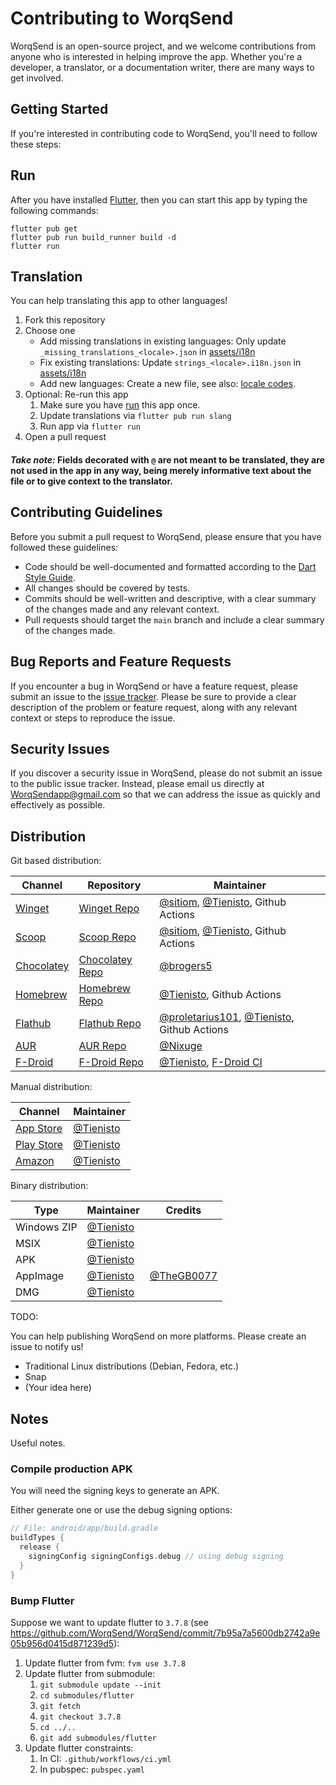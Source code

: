 # Contributing to WorqSend

WorqSend is an open-source project, and we welcome contributions from anyone who is interested in helping improve the app. Whether you're a developer, a translator, or a documentation writer, there are many ways to get involved.

## Getting Started

If you're interested in contributing code to WorqSend, you'll need to follow these steps:

## Run

After you have installed [Flutter](https://flutter.dev), then you can start this app by typing the following commands:

```shell
flutter pub get
flutter pub run build_runner build -d
flutter run
```

## Translation

You can help translating this app to other languages!

1. Fork this repository
2. Choose one
   - Add missing translations in existing languages: Only update `_missing_translations_<locale>.json` in [assets/i18n](https://github.com/WorqSend/WorqSend/tree/main/assets/i18n)
   - Fix existing translations: Update `strings_<locale>.i18n.json` in [assets/i18n](https://github.com/WorqSend/WorqSend/tree/main/assets/i18n)
   - Add new languages: Create a new file, see also: [locale codes](https://saimana.com/list-of-country-locale-code/).
3. Optional: Re-run this app
   1. Make sure you have [run](#run) this app once.
   2. Update translations via `flutter pub run slang`
   3. Run app via `flutter run`
4. Open a pull request

#### _Take note:_ Fields decorated with `@` are not meant to be translated, they are not used in the app in any way, being merely informative text about the file or to give context to the translator.

## Contributing Guidelines

Before you submit a pull request to WorqSend, please ensure that you have followed these guidelines:

- Code should be well-documented and formatted according to the [Dart Style Guide](https://dart.dev/guides/language/effective-dart/style).
- All changes should be covered by tests.
- Commits should be well-written and descriptive, with a clear summary of the changes made and any relevant context.
- Pull requests should target the `main` branch and include a clear summary of the changes made.

## Bug Reports and Feature Requests

If you encounter a bug in WorqSend or have a feature request, please submit an issue to the [issue tracker](https://github.com/WorqSend/WorqSend/issues). Please be sure to provide a clear description of the problem or feature request, along with any relevant context or steps to reproduce the issue.

## Security Issues

If you discover a security issue in WorqSend, please do not submit an issue to the public issue tracker. Instead, please email us directly at [WorqSendapp@gmail.com](mailto:WorqSendapp@gmail.com) so that we can address the issue as quickly and effectively as possible.

## Distribution

Git based distribution:

| Channel        | Repository          | Maintainer                                         |
|----------------|---------------------|----------------------------------------------------|
| [Winget][]     | [Winget Repo][]     | [@sitiom][], [@Tienisto], Github Actions           |
| [Scoop][]      | [Scoop Repo][]      | [@sitiom][], [@Tienisto], Github Actions           |
| [Chocolatey][] | [Chocolatey Repo][] | [@brogers5][]                                      |
| [Homebrew][]   | [Homebrew Repo][]   | [@Tienisto][], Github Actions                      |
| [Flathub][]    | [Flathub Repo][]    | [@proletarius101][], [@Tienisto][], Github Actions |
| [AUR][]        | [AUR Repo][]        | [@Nixuge][]                                        |
| [F-Droid][]    | [F-Droid Repo][]    | [@Tienisto][], [F-Droid CI][]                      |

[winget]: https://github.com/microsoft/winget-pkgs/tree/master/manifests/l/WorqSend/WorqSend
[winget repo]: https://github.com/microsoft/winget-pkgs/tree/master/manifests/l/WorqSend/WorqSend
[scoop]: https://scoop.sh/#/apps?s=0&d=1&o=true&q=WorqSend&id=fb88113be361ca32c0dcac423cb4afdeda0b0c66
[scoop repo]: https://github.com/ScoopInstaller/Extras/blob/master/bucket/WorqSend.json
[chocolatey]: https://community.chocolatey.org/packages/WorqSend
[chocolatey repo]: https://github.com/brogers5/chocolatey-package-WorqSend/tree/main
[homebrew]: https://github.com/WorqSend/homebrew-WorqSend
[homebrew repo]: https://github.com/WorqSend/homebrew-WorqSend
[flathub]: https://flathub.org/apps/details/org.WorqSend.WorqSend_app
[flathub repo]: https://github.com/flathub/org.WorqSend.WorqSend_app
[aur]: https://aur.archlinux.org/packages/WorqSend-bin
[aur repo]: https://aur.archlinux.org/WorqSend-bin.git
[f-droid]: https://f-droid.org/packages/org.WorqSend.WorqSend_app
[f-droid repo]: https://gitlab.com/fdroid/fdroiddata/-/blob/master/metadata/org.WorqSend.WorqSend_app.yml

Manual distribution:

| Channel        | Maintainer                               |
|----------------|------------------------------------------|
| [App Store][]  | [@Tienisto](https://github.com/Tienisto) |
| [Play Store][] | [@Tienisto](https://github.com/Tienisto) |
| [Amazon][]     | [@Tienisto](https://github.com/Tienisto) |

[app store]: https://apps.apple.com/us/app/WorqSend/id1661733229
[play store]: https://play.google.com/store/apps/details?id=org.WorqSend.WorqSend_app
[amazon]: https://www.amazon.com/dp/B0BW6MP732

Binary distribution:

| Type        | Maintainer    | Credits                      |
|-------------|---------------|------------------------------|
| Windows ZIP | [@Tienisto][] |                              |
| MSIX        | [@Tienisto][] |                              |
| APK         | [@Tienisto][] |                              |
| AppImage    | [@Tienisto][] | [@TheGB0077][]               |
| DMG         | [@Tienisto][] |                              |

[@Tienisto]: https://github.com/Tienisto
[@TheGB0077]: https://github.com/TheGB0077
[@sitiom]: https://github.com/sitiom
[@Nixuge]: https://github.com/Nixuge
[@proletarius101]: https://github.com/proletarius101
[@brogers5]: https://github.com/brogers5
[F-Droid CI]: https://gitlab.com/fdroidci

TODO:

You can help publishing WorqSend on more platforms. Please create an issue to notify us!

- Traditional Linux distributions (Debian, Fedora, etc.)
- Snap
- (Your idea here)

## Notes

Useful notes.

### Compile production APK

You will need the signing keys to generate an APK.

Either generate one or use the debug signing options:

```groovy
// File: android/app/build.gradle
buildTypes {
  release {
    signingConfig signingConfigs.debug // using debug signing
  }
}
```

### Bump Flutter

Suppose we want to update flutter to `3.7.8` (see https://github.com/WorqSend/WorqSend/commit/7b95a7a5600db2742a9e05b956d0415d871239d5):

1. Update flutter from fvm: `fvm use 3.7.8`
2. Update flutter from submodule:
   1. `git submodule update --init`
   2. `cd submodules/flutter`
   3. `git fetch`
   4. `git checkout 3.7.8`
   5. `cd ../..`
   6. `git add submodules/flutter`
3. Update flutter constraints:
   1. In CI: `.github/workflows/ci.yml`
   2. In pubspec: `pubspec.yaml`
